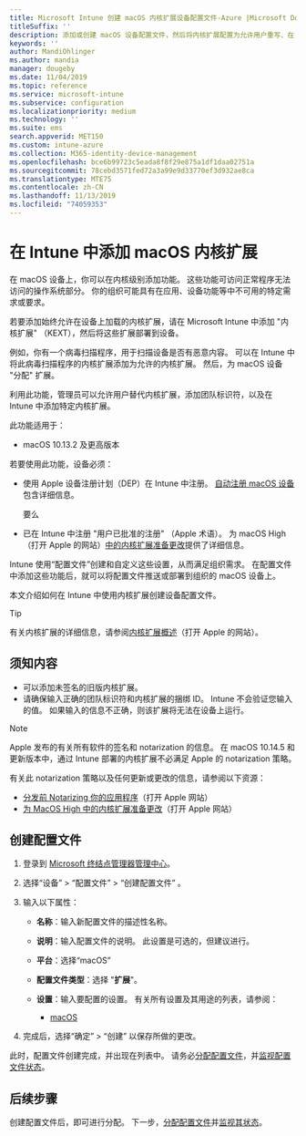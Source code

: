 ```yaml
---
title: Microsoft Intune 创建 macOS 内核扩展设备配置文件-Azure |Microsoft Docs
titleSuffix: ''
description: 添加或创建 macOS 设备配置文件，然后将内核扩展配置为允许用户重写、在 Microsoft Intune 中添加团队标识符，以及捆绑包和团队标识符。
keywords: ''
author: MandiOhlinger
ms.author: mandia
manager: dougeby
ms.date: 11/04/2019
ms.topic: reference
ms.service: microsoft-intune
ms.subservice: configuration
ms.localizationpriority: medium
ms.technology: ''
ms.suite: ems
search.appverid: MET150
ms.custom: intune-azure
ms.collection: M365-identity-device-management
ms.openlocfilehash: bce6b99723c5eada8f8f29e875a1df1daa02751a
ms.sourcegitcommit: 78cebd3571fed72a3a99e9d33770ef3d932ae8ca
ms.translationtype: MTE75
ms.contentlocale: zh-CN
ms.lasthandoff: 11/13/2019
ms.locfileid: "74059353"
---
```

# <a name="add-macos-kernel-extensions-in-intune"></a>在 Intune 中添加 macOS 内核扩展

在 macOS 设备上，你可以在内核级别添加功能。 这些功能可访问正常程序无法访问的操作系统部分。 你的组织可能具有在应用、设备功能等中不可用的特定需求或要求。 

若要添加始终允许在设备上加载的内核扩展，请在 Microsoft Intune 中添加 "内核扩展" （KEXT），然后将这些扩展部署到设备。

例如，你有一个病毒扫描程序，用于扫描设备是否有恶意内容。 可以在 Intune 中将此病毒扫描程序的内核扩展添加为允许的内核扩展。 然后，为 macOS 设备 "分配" 扩展。

利用此功能，管理员可以允许用户替代内核扩展，添加团队标识符，以及在 Intune 中添加特定内核扩展。

此功能适用于：

- macOS 10.13.2 及更高版本

若要使用此功能，设备必须：

- 使用 Apple 设备注册计划（DEP）在 Intune 中注册。 [自动注册 macOS 设备](../enrollment/device-enrollment-program-enroll-macos.md)包含详细信息。

  要么

- 已在 Intune 中注册 "用户已批准的注册" （Apple 术语）。 为 macOS High （打开 Apple 的网站）[中的内核扩展准备更改](https://support.apple.com/en-us/HT208019)提供了详细信息。

Intune 使用“配置文件”创建和自定义这些设置，从而满足组织需求。 在配置文件中添加这些功能后，就可以将配置文件推送或部署到组织的 macOS 设备上。

本文介绍如何在 Intune 中使用内核扩展创建设备配置文件。

> [!TIP]
> 有关内核扩展的详细信息，请参阅[内核扩展概述](https://developer.apple.com/library/archive/documentation/Darwin/Conceptual/KernelProgramming/Extend/Extend.html)（打开 Apple 的网站）。

## <a name="what-you-need-to-know"></a>须知内容

- 可以添加未签名的旧版内核扩展。
- 请确保输入正确的团队标识符和内核扩展的捆绑 ID。 Intune 不会验证您输入的值。 如果输入的信息不正确，则该扩展将无法在设备上运行。

> [!NOTE]
> Apple 发布的有关所有软件的签名和 notarization 的信息。 在 macOS 10.14.5 和更新版本中，通过 Intune 部署的内核扩展不必满足 Apple 的 notarization 策略。
>
> 有关此 notarization 策略以及任何更新或更改的信息，请参阅以下资源：
>
> - [分发前 Notarizing 你的应用程序](https://developer.apple.com/documentation/security/notarizing_your_app_before_distribution)（打开 Apple 网站） 
> - [为 MacOS High 中的内核扩展准备更改](https://support.apple.com/en-us/HT208019)（打开 Apple 网站）

## <a name="create-the-profile"></a>创建配置文件

1. 登录到 [Microsoft 终结点管理器管理中心](https://go.microsoft.com/fwlink/?linkid=2109431)。
2. 选择“设备”   > “配置文件”   > “创建配置文件”  。
3. 输入以下属性：

    - **名称**：输入新配置文件的描述性名称。
    - **说明**：输入配置文件的说明。 此设置是可选的，但建议进行。
    - **平台**：选择“macOS” 
    - **配置文件类型**：选择 "**扩展**"。
    - **设置**：输入要配置的设置。 有关所有设置及其用途的列表，请参阅：

        - [macOS](kernel-extensions-settings-macos.md)

4. 完成后，选择“确定”   > “创建”  以保存所做的更改。

此时，配置文件创建完成，并出现在列表中。 请务必[分配配置文件](../device-profile-assign.md)，并[监视配置文件状态](../device-profile-monitor.md)。

## <a name="next-steps"></a>后续步骤

创建配置文件后，即可进行分配。 下一步，[分配配置文件](../device-profile-assign.md)并[监视其状态](../device-profile-monitor.md)。

